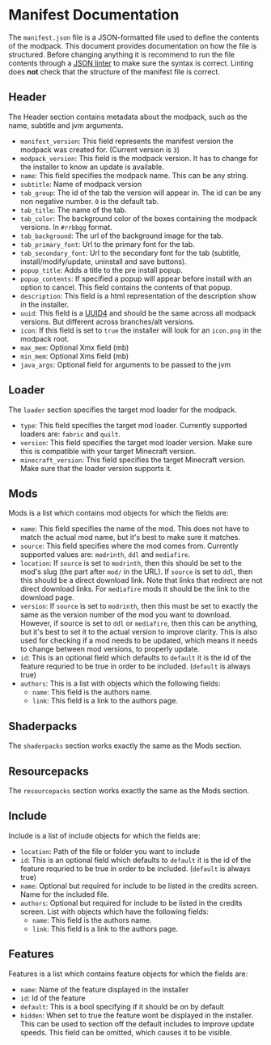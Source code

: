 # Manifest Documentation

The `manifest.json` file is a JSON-formatted file used to define the contents of the modpack. This document provides documentation on how the file is structured. Before changing anything it is recommend to run the file contents through a [JSON linter](https://jsonlint.com/) to make sure the syntax is correct. Linting does **not** check that the structure of the manifest file is correct.

## Header

The Header section contains metadata about the modpack, such as the name, subtitle and jvm arguments.

- `manifest_version`: This field represents the manifest version the modpack was created for. (Current version is `3`)
- `modpack_version`: This field is the modpack version. It has to change for the installer to know an update is available.
- `name`: This field specifies the modpack name. This can be any string.
- `subtitle`: Name of modpack version
- `tab_group`: The id of the tab the version will appear in. The id can be any non negative number. `0` is the default tab.
- `tab_title`: The name of the tab.
- `tab_color`: The background color of the boxes containing the modpack versions. In `#rrbbgg` format.
- `tab_background`: The url of the background image for the tab.
- `tab_primary_font`: Url to the primary font for the tab.
- `tab_secondary_font`: Url to the secondary font for the tab (subtitle, install/modify/update, uninstall and save buttons).
- `popup_title`: Adds a title to the pre install popup.
- `popup_contents`: If specified a popup will appear before install with an option to cancel. This field contains the contents of that popup.
- `description`: This field is a html representation of the description show in the installer.
- `uuid`: This field is a [UUID4](https://www.uuidgenerator.net/) and should be the same across all modpack versions. But different across branches/alt versions.
- `icon`: If this field is set to `true` the installer will look for an `icon.png` in the modpack root.
- `max_mem`: Optional Xmx field (mb)
- `min_mem`: Optional Xms field (mb)
- `java_args`: Optional field for arguments to be passed to the jvm

## Loader

The `loader` section specifies the target mod loader for the modpack.

- `type`: This field specifies the target mod loader. Currently supported loaders are: `fabric` and `quilt`.
- `version`: This field specifies the target mod loader version. Make sure this is compatible with your target Minecraft version.
- `minecraft_version`: This field specifies the target Minecraft version. Make sure that the loader version supports it.

## Mods

Mods is a list which contains mod objects for which the fields are:

- `name`: This field specifies the name of the mod. This does not have to match the actual mod name, but it's best to make sure it matches.
- `source`: This field specifies where the mod comes from. Currently supported values are: `modrinth`, `ddl` and `mediafire`.
- `location`: If `source` is set to `modrinth`, then this should be set to the mod's slug (the part after `mod/` in the URL). If `source` is set to `ddl`, then this should be a direct download link. Note that links that redirect are not direct download links. For `mediafire` mods it should be the link to the download page.
- `version`: If `source` is set to `modrinth`, then this must be set to exactly the same as the version number of the mod you want to download. However, if source is set to `ddl` or `mediafire`, then this can be anything, but it's best to set it to the actual version to improve clarity. This is also used for checking if a mod needs to be updated, which means it needs to change between mod versions, to properly update.
- `id`: This is an optional field which defaults to `default` it is the id of the feature requried to be true in order to be included. (`default` is always true)
- `authors`: This is a list with objects which the following fields:
  - `name`: This field is the authors name.
  - `link`: This field is a link to the authors page.

## Shaderpacks

The `shaderpacks` section works exactly the same as the Mods section.

## Resourcepacks

The `resourcepacks` section works exactly the same as the Mods section.

## Include

Include is a list of include objects for which the fields are:

- `location`: Path of the file or folder you want to include
- `id`: This is an optional field which defaults to `default` it is the id of the feature requried to be true in order to be included. (`default` is always true)
- `name`: Optional but required for include to be listed in the credits screen. Name for the included file.
- `authors`: Optional but required for include to be listed in the credits screen. List with objects which have the following fields:
  - `name`: This field is the authors name.
  - `link`: This field is a link to the authors page.

## Features

Features is a list which contains feature objects for which the fields are:

- `name`: Name of the feature displayed in the installer
- `id`: Id of the feature
- `default`: This is a bool specifying if it should be on by default
- `hidden`: When set to true the feature wont be displayed in the installer. This can be used to section off the default includes to improve update speeds. This field can be omitted, which causes it to be visible.

